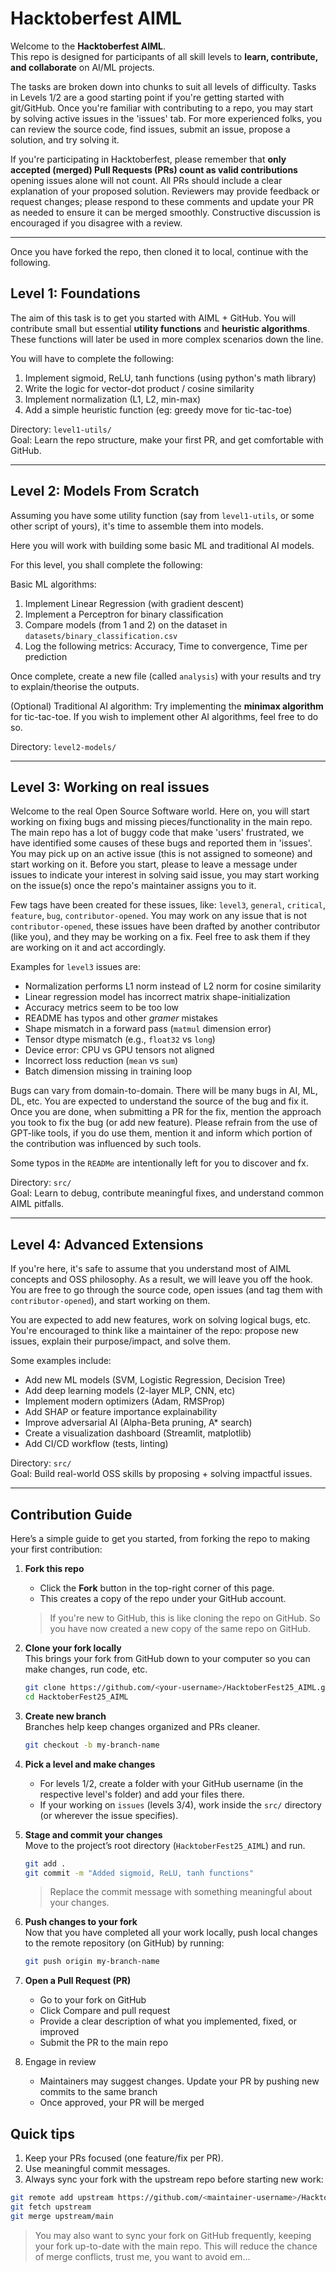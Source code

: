 # Hacktoberfest AIML

Welcome to the **Hacktoberfest AIML**.\
This repo is designed for participants of all skill levels to **learn, contribute, and collaborate** on AI/ML projects.

The tasks are broken down into chunks to suit all levels of difficulty. Tasks in Levels 1/2 are a good starting point if you're getting started with git/GitHub. Once you're familiar with contributing to a repo, you may start by solving active issues in the 'issues' tab. For more experienced folks, you can review the source code, find issues, submit an issue, propose a solution, and try solving it.

If you're participating in Hacktoberfest, please remember that **only accepted (merged) Pull Requests (PRs) count as valid contributions** opening issues alone will not count. All PRs should include a clear explanation of your proposed solution. Reviewers may provide feedback or request changes; please respond to these comments and update your PR as needed to ensure it can be merged smoothly. Constructive discussion is encouraged if you disagree with a review.

---

Once you have forked the repo, then cloned it to local, continue with the following.

## Level 1: Foundations

The aim of this task is to get you started with AIML + GitHub. You will contribute small but essential **utility functions** and **heuristic algorithms**. These functions will later be used in more complex scenarios down the line.

You will have to complete the following:

1. Implement sigmoid, ReLU, tanh functions (using python's math library)
2. Write the logic for vector-dot product / cosine similarity
3. Implement normalization (L1, L2, min-max)
4. Add a simple heuristic function (eg: greedy move for tic-tac-toe)

Directory: `level1-utils/`\
Goal: Learn the repo structure, make your first PR, and get comfortable with GitHub.

---

## Level 2: Models From Scratch

Assuming you have some utility function (say from `level1-utils`, or some other script of yours), it's time to assemble them into models.

Here you will work with building some basic ML and traditional AI models.

For this level, you shall complete the following:

Basic ML algorithms:

1. Implement Linear Regression (with gradient descent)
2. Implement a Perceptron for binary classification
3. Compare models (from 1 and 2) on the dataset in `datasets/binary_classification.csv`
4. Log the following metrics: Accuracy, Time to convergence, Time per prediction

Once complete, create a new file (called `analysis`) with your results and try to explain/theorise the outputs.

(Optional) Traditional AI algorithm: Try implementing the **minimax algorithm** for tic-tac-toe. If you wish to implement other AI algorithms, feel free to do so.

Directory: `level2-models/`

---

## Level 3: Working on real issues

Welcome to the real Open Source Software world. Here on, you will start working on fixing bugs and missing pieces/functionality in the main repo. The main repo has a lot of buggy code that make 'users' frustrated, we have identified some causes of these bugs and reported them in 'issues'. You may pick up on an active issue (this is not assigned to someone) and start working on it. Before you start, please to leave a message under issues to indicate your interest in solving said issue, you may start working on the issue(s) once the repo's maintainer assigns you to it.

Few tags have been created for these issues, like: `level3`, `general`, `critical`, `feature`, `bug`, `contributor-opened`. You may work on any issue that is not `contributor-opened`, these issues have been drafted by another contributor (like you), and they may be working on a fix. Feel free to ask them if they are working on it and act accordingly.

Examples for `level3` issues are:

- Normalization performs L1 norm instead of L2 norm for cosine similarity
- Linear regression model has incorrect matrix shape-initialization
- Accuracy metrics seem to be too low
- README has typos and other *gramer* mistakes
- Shape mismatch in a forward pass (`matmul` dimension error)
- Tensor dtype mismatch (e.g., `float32` vs `long`)
- Device error: CPU vs GPU tensors not aligned
- Incorrect loss reduction (`mean` vs `sum`)
- Batch dimension missing in training loop

Bugs can vary from domain-to-domain. There will be many bugs in AI, ML, DL, etc. You are expected to understand the source of the bug and fix it. Once you are done, when submitting a PR for the fix, mention the approach you took to fix the bug (or add new feature). Please refrain from the use of GPT-like tools, if you do use them, mention it and inform which portion of the contribution was influenced by such tools.

Some typos in the `READMe` are intentionally left for you to discover and fx.

Directory: `src/`\
Goal: Learn to debug, contribute meaningful fixes, and understand common AIML pitfalls.

---

## Level 4: Advanced Extensions

If you're here, it's safe to assume that you understand most of AIML concepts and OSS philosophy. As a result, we will leave you off the hook. You are free to go through the source code, open issues (and tag them with `contributor-opened`), and start working on them.

You are expected to add new features, work on solving logical bugs, etc. You're encouraged to think like a maintainer of the repo: propose new issues, explain their purpose/impact, and solve them.

Some examples include:

- Add new ML models (SVM, Logistic Regression, Decision Tree)
- Add deep learning models (2-layer MLP, CNN, etc)
- Implement modern optimizers (Adam, RMSProp)
- Add SHAP or feature importance explainability
- Improve adversarial AI (Alpha-Beta pruning, A* search)
- Create a visualization dashboard (Streamlit, matplotlib)
- Add CI/CD workflow (tests, linting)

Directory: `src/`\
Goal: Build real-world OSS skills by proposing + solving impactful issues.

---

## Contribution Guide

Here’s a simple guide to get you started, from forking the repo to making your first contribution:

1. **Fork this repo**
   - Click the **Fork** button in the top-right corner of this page.
   - This creates a copy of the repo under your GitHub account.
   > If you're new to GitHub, this is like cloning the repo on GitHub. So you have now created a new copy of the same repo on GitHub.

2. **Clone your fork locally**\
   This brings your fork from GitHub down to your computer so you can make changes, run code, etc.

   ```bash
   git clone https://github.com/<your-username>/HacktoberFest25_AIML.git
   cd HacktoberFest25_AIML
   ```

3. **Create new branch**\
   Branches help keep changes organized and PRs cleaner.

   ```bash
   git checkout -b my-branch-name
   ```

4. **Pick a level and make changes**
   - For levels 1/2, create a folder with your GitHub username (in the respective level's folder) and add your files there.
   - If your working on `issues` (levels 3/4), work inside the `src/` directory (or wherever the issue specifies).

5. **Stage and commit your changes**\
   Move to the project’s root directory (`HacktoberFest25_AIML`) and run.

   ```bash
   git add .
   git commit -m "Added sigmoid, ReLU, tanh functions"
   ```

   > Replace the commit message with something meaningful about your changes.

6. **Push changes to your fork**\
   Now that you have completed all your work locally, push local changes to the remote repository (on GitHub) by running:

   ```bash
   git push origin my-branch-name
   ```

7. **Open a Pull Request (PR)**
   - Go to your fork on GitHub
   - Click Compare and pull request
   - Provide a clear description of what you implemented, fixed, or improved
   - Submit the PR to the main repo

8. Engage in review
   - Maintainers may suggest changes. Update your PR by pushing new commits to the same branch
   - Once approved, your PR will be merged

## Quick tips

1. Keep your PRs focused (one feature/fix per PR).
2. Use meaningful commit messages.
3. Always sync your fork with the upstream repo before starting new work:

```bash
git remote add upstream https://github.com/<maintainer-username>/Hacktoberfest-AIML.git
git fetch upstream
git merge upstream/main
```

> You may also want to sync your fork on GitHub frequently, keeping your fork up-to-date with the main repo. This will reduce the chance of merge conflicts, trust me, you want to avoid em...

